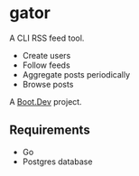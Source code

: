 # gator

A CLI RSS feed tool.  
- Create users 
- Follow feeds
- Aggregate posts periodically
- Browse posts  

A [Boot.Dev](https://www.boot.dev/courses/build-blog-aggregator-golang) project.  

## Requirements  

- Go  
- Postgres database